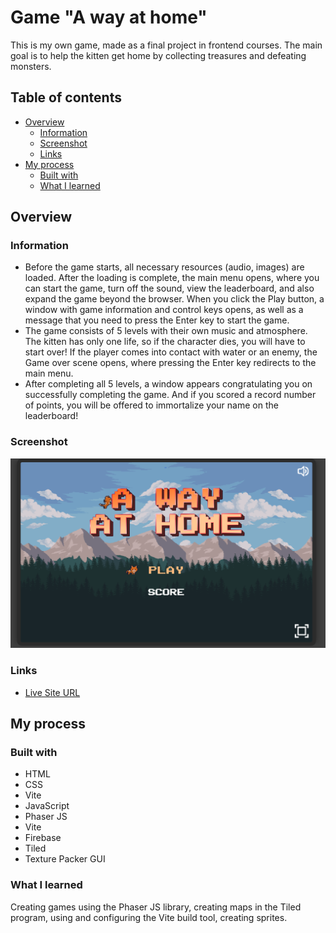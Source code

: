 # Game "A way at home"

This is my own game, made as a final project in frontend courses. The main goal is to help the kitten get home by collecting treasures and defeating monsters.

## Table of contents

- [Overview](#overview)
  - [Information](#information)
  - [Screenshot](#screenshot)
  - [Links](#links)
- [My process](#my-process)
  - [Built with](#built-with)
  - [What I learned](#what-i-learned)

## Overview

### Information

 - Before the game starts, all necessary resources (audio, images) are loaded. After the loading is complete, the main menu opens, where you can start the game, turn off the sound, view the leaderboard, and also expand the game beyond the browser. When you click the Play button, a window with game information and control keys opens, as well as a message that you need to press the Enter key to start the game.
- The game consists of 5 levels with their own music and atmosphere. The kitten has only one life, so if the character dies, you will have to start over! If the player comes into contact with water or an enemy, the Game over scene opens, where pressing the Enter key redirects to the main menu.
- After completing all 5 levels, a window appears congratulating you on successfully completing the game. And if you scored a record number of points, you will be offered to immortalize your name on the leaderboard!

### Screenshot

![](./main.png)

### Links

- [Live Site URL](https://way-at-home.netlify.app/)

## My process

### Built with

- HTML
- CSS
- Vite
- JavaScript
- Phaser JS
- Vite
- Firebase
- Tiled
- Texture Packer GUI

### What I learned

Creating games using the Phaser JS library, creating maps in the Tiled program, using and configuring the Vite build tool, creating sprites.
